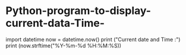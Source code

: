 # Python-program-to-display-current-data-Time-
import datetime
now = datetime.now()
print ("Current date and Time :")
print (now.strftime("%Y-%m-%d %H:%M:%S))
